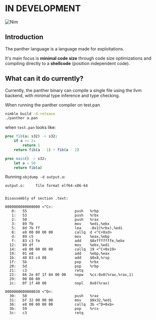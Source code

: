 # IN DEVELOPMENT

![Nim](https://github.com/tontinton/panther/workflows/Nim/badge.svg?branch=master)

## Introduction
The panther language is a language made for exploitations.

It's main focus is **minimal code size** through code size 
optimizations and compiling directly to a **shellcode** (position independent code).

## What can it do currently? 
Currently, the panther binary can compile a single file using the llvm backend, with minimal type inference and type checking.

When running the panther compiler on test.pan
```bash
nimble build -d:release
./panther a.pan
```

when ``test.pan`` looks like:
```nim
proc fib(a: s32) -> s32:
    if a <= 2:
        return 1
    return fib(a - 1) + fib(a - 2)

proc main() -> s32:
    let a = 50
    return fib(a)
```

Running `objdump -d output.o`:
```
output.o:     file format elf64-x86-64


Disassembly of section .text:

0000000000000000 <^C>:
   0:   55                      push   %rbp
   1:   53                      push   %rbx
   2:   50                      push   %rax
   3:   89 fb                   mov    %edi,%ebx
   5:   8d 7b ff                lea    -0x1(%rbx),%edi
   8:   e8 00 00 00 00          callq  d <^C+0xd>
   d:   89 c5                   mov    %eax,%ebp
   f:   83 c3 fe                add    $0xfffffffe,%ebx
  12:   89 df                   mov    %ebx,%edi
  14:   e8 00 00 00 00          callq  19 <^C+0x19>
  19:   01 e8                   add    %ebp,%eax
  1b:   48 83 c4 08             add    $0x8,%rsp
  1f:   5b                      pop    %rbx
  20:   5d                      pop    %rbp
  21:   c3                      retq
  22:   66 2e 0f 1f 84 00 00    nopw   %cs:0x0(%rax,%rax,1)
  29:   00 00 00
  2c:   0f 1f 40 00             nopl   0x0(%rax)

0000000000000030 <^D>:
  30:   50                      push   %rax
  31:   bf 32 00 00 00          mov    $0x32,%edi
  36:   e8 00 00 00 00          callq  3b <^D+0xb>
  3b:   59                      pop    %rcx
  3c:   c3                      retq
```